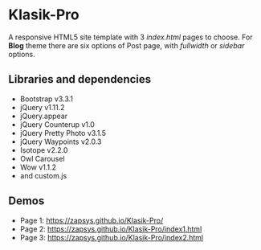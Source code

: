 # Klasik-Pro
A responsive HTML5 site template with 3 *index.html* pages to choose. For **Blog** theme there are six options of Post page, with *fullwidth* or *sidebar* options.
## Libraries and dependencies
  - Bootstrap v3.3.1
  - jQuery v1.11.2
  - jQuery.appear
  - jQuery Counterup v1.0
  - jQuery Pretty Photo v3.1.5
  - jQuery Waypoints v2.0.3
  - Isotope v2.2.0
  - Owl Carousel
  - Wow v1.1.2
  - and custom.js
## Demos
 - Page 1: https://zapsys.github.io/Klasik-Pro/
 - Page 2: https://zapsys.github.io/Klasik-Pro/index1.html
 - Page 3: https://zapsys.github.io/Klasik-Pro/index2.html
